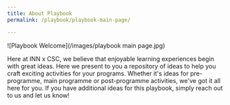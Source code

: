 ```yaml
---
title: About Playbook
permalink: /playbook/playbook-main-page/

---
```

![Playbook Welcome](/images/playbook main page.jpg)

Here at INN x CSC, we believe that enjoyable learning experiences begin with great ideas. Here we present to you a repository of ideas to help you craft exciting activities for your programs. Whether it's ideas for pre-programme, main programme or post-programme activities, we've got it all here for you. If you have additional ideas for this playbook, simply reach out to us and let us know!
